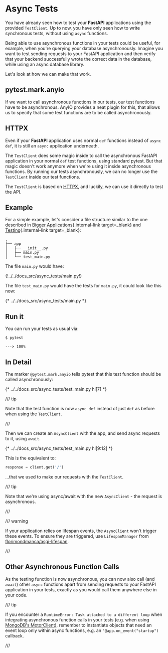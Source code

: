 # Async Tests

You have already seen how to test your **FastAPI** applications using the provided `TestClient`. Up to now, you have only seen how to write synchronous tests, without using `async` functions.

Being able to use asynchronous functions in your tests could be useful, for example, when you're querying your database asynchronously. Imagine you want to test sending requests to your FastAPI application and then verify that your backend successfully wrote the correct data in the database, while using an async database library.

Let's look at how we can make that work.

## pytest.mark.anyio

If we want to call asynchronous functions in our tests, our test functions have to be asynchronous. AnyIO provides a neat plugin for this, that allows us to specify that some test functions are to be called asynchronously.

## HTTPX

Even if your **FastAPI** application uses normal `def` functions instead of `async def`, it is still an `async` application underneath.

The `TestClient` does some magic inside to call the asynchronous FastAPI application in your normal `def` test functions, using standard pytest. But that magic doesn't work anymore when we're using it inside asynchronous functions. By running our tests asynchronously, we can no longer use the `TestClient` inside our test functions.

The `TestClient` is based on <a href="https://www.python-httpx.org" class="external-link" target="_blank">HTTPX</a>, and luckily, we can use it directly to test the API.

## Example

For a simple example, let's consider a file structure similar to the one described in [Bigger Applications](../tutorial/bigger-applications.md){.internal-link target=_blank} and [Testing](../tutorial/testing.md){.internal-link target=_blank}:

```
.
├── app
│   ├── __init__.py
│   ├── main.py
│   └── test_main.py
```

The file `main.py` would have:

{!../../docs_src/async_tests/main.py!}

The file `test_main.py` would have the tests for `main.py`, it could look like this now:

{* ../../docs_src/async_tests/main.py *}

## Run it

You can run your tests as usual via:

<div class="termy">

```console
$ pytest

---> 100%
```

</div>

## In Detail

The marker `@pytest.mark.anyio` tells pytest that this test function should be called asynchronously:

{* ../../docs_src/async_tests/test_main.py hl[7] *}

/// tip

Note that the test function is now `async def` instead of just `def` as before when using the `TestClient`.

///

Then we can create an `AsyncClient` with the app, and send async requests to it, using `await`.

{* ../../docs_src/async_tests/test_main.py hl[9:12] *}

This is the equivalent to:

```Python
response = client.get('/')
```

...that we used to make our requests with the `TestClient`.

/// tip

Note that we're using async/await with the new `AsyncClient` - the request is asynchronous.

///

/// warning

If your application relies on lifespan events, the `AsyncClient` won't trigger these events. To ensure they are triggered, use `LifespanManager` from <a href="https://github.com/florimondmanca/asgi-lifespan#usage" class="external-link" target="_blank">florimondmanca/asgi-lifespan</a>.

///

## Other Asynchronous Function Calls

As the testing function is now asynchronous, you can now also call (and `await`) other `async` functions apart from sending requests to your FastAPI application in your tests, exactly as you would call them anywhere else in your code.

/// tip

If you encounter a `RuntimeError: Task attached to a different loop` when integrating asynchronous function calls in your tests (e.g. when using <a href="https://stackoverflow.com/questions/41584243/runtimeerror-task-attached-to-a-different-loop" class="external-link" target="_blank">MongoDB's MotorClient</a>), remember to instantiate objects that need an event loop only within async functions, e.g. an `'@app.on_event("startup")` callback.

///
